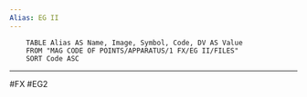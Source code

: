 ```yaml
---
Alias: EG II
---
```

```dataview
	TABLE Alias AS Name, Image, Symbol, Code, DV AS Value
	FROM "MAG CODE OF POINTS/APPARATUS/1 FX/EG II/FILES"
	SORT Code ASC
```
___
#FX #EG2
